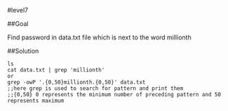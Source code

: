 #level7

##Goal

Find password in data.txt file which is next to 
the word millionth

##Solution
```
ls
cat data.txt | grep 'millionth'
or
grep -owP '.{0,50}millionth.{0,50}' data.txt
;;here grep is used to search for pattern and print them 
;;{0,50} 0 represents the minimum number of preceding pattern and 50 represents maximum

